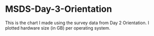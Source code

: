 # MSDS-Day-3-Orientation

This is the chart I made using the survey data from Day 2 Orientation. I plotted hardware size (in GB) per operating system. 
